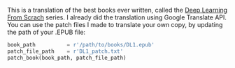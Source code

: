 This is a translation of the best books ever written, called the [Deep Learning From Scrach](https://koki0702.github.io/dezero-book/en/index.html) series. I already did the translation using Google Translate API. You can use the patch files I made to translate your own copy, by updating the path of your .EPUB file:

```Python
book_path          = r'/path/to/books/DL1.epub'
patch_file_path    = r'DL1_patch.txt'
patch_book(book_path, patch_file_path)
```
